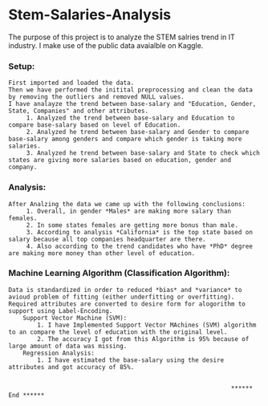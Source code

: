 # Stem-Salaries-Analysis

The purpose of this project is to analyze the STEM salries trend in IT industry. I make use of the public data avaialble on Kaggle.

### Setup:     
    First imported and loaded the data.
    Then we have performed the initital preprocessing and clean the data by removing the outliers and removed NULL values.
    I have analayze the trend between base-salary and "Education, Gender, State, Companies" and other attributes.
         1. Analyzed the trend between base-salary and Education to compare base-salary based on level of Education.
         2. Analyzed he trend between base-salary and Gender to compare base-salary among genders and compare which gender is taking more salaries.
         3. Analyzed he trend between base-salary and State to check which states are giving more salaries based on education, gender and company.
          
### Analysis:  
    After Analzing the data we came up with the following conclusions:
         1. Overall, in gender *Males* are making more salary than females.
         2. In some states females are getting more bonus than male.
         3. According to analysis *California* is the top state based on salary because all top companies headquarter are there.
         4. Also according to the trend candidates who have *PhD* degree are making more money than other level of education.
                 
### Machine Learning Algorithm (Classification Algorithm):
    Data is standardized in order to reduced *bias* and *variance* to avioud problem of fitting (either underfitting or overfitting).
    Required attributes are converted to desire form for alogorithm to support using Label-Encoding.
        Support Vector Machine (SVM):
            1. I have Implemented Support Vector MAchines (SVM) algorithm to an compare the level of education with the original level.
            2. The accuracy I got from this Algorithm is 95% because of large amount of data was missing.
        Regression Analysis:
            1. I have estimated the base-salary using the desire attributes and got accuracy of 85%.
             
             
                                                                  ****** End ******
